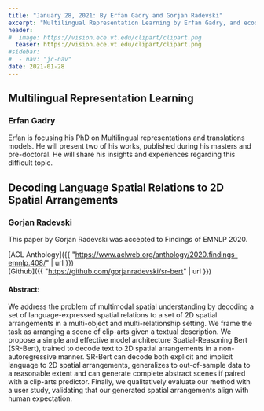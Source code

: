 ```yaml
---
title: "January 28, 2021: By Erfan Gadry and Gorjan Radevski"
excerpt: "Multilingual Representation Learning by Erfan Gadry, and ecoding Language Spatial Relations to 2D Spatial Arrangements by Gorjan Radevski"
header:
#  image: https://vision.ece.vt.edu/clipart/clipart.png
  teaser: https://vision.ece.vt.edu/clipart/clipart.png
#sidebar:
#  - nav: "jc-nav"
date: 2021-01-28
---
```



## Multilingual Representation Learning

### Erfan Gadry

Erfan is focusing his PhD on Multilingual representations and translations models.
He will present two of his works, published during his masters and pre-doctoral. 
He will share his insights and experiences regarding this difficult topic.

## Decoding Language Spatial Relations to 2D Spatial Arrangements

### Gorjan Radevski

This paper by Gorjan Radevski was accepted to Findings of EMNLP 2020. 

[ACL Anthology]({{ "https://www.aclweb.org/anthology/2020.findings-emnlp.408/" | url }})<br />
[Github]({{ "https://github.com/gorjanradevski/sr-bert" | url }})


#### Abstract:
We address the problem of multimodal spatial understanding by decoding a set of language-expressed spatial relations 
to a set of 2D spatial arrangements in a multi-object and multi-relationship setting. 
We frame the task as arranging a scene of clip-arts given a textual description. 
We propose a simple and effective model architecture Spatial-Reasoning Bert (SR-Bert), 
trained to decode text to 2D spatial arrangements in a non-autoregressive manner. 
SR-Bert can decode both explicit and implicit language to 2D spatial arrangements, generalizes to out-of-sample data 
to a reasonable extent and can generate complete abstract scenes if paired with a clip-arts predictor. 
Finally, we qualitatively evaluate our method with a user study, validating that our generated spatial arrangements 
align with human expectation.